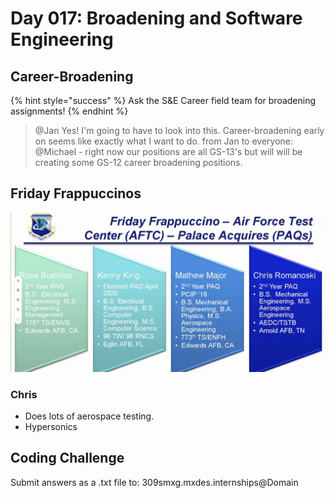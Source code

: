 # Day 017: Broadening and Software Engineering

## Career-Broadening

{% hint style="success" %}
Ask the S&E Career field team for broadening assignments!
{% endhint %}

> @Jan Yes! I'm going to have to look into this. Career-broadening early on seems like exactly what I want to do. from Jan to everyone: @Michael - right now our positions are all GS-13's but will will be creating some GS-12 career broadening positions.

## Friday Frappuccinos

![](../../.gitbook/assets/screenshot_2020-07-02-14.17.30_xnbhta.jpg)

### Chris

* Does lots of aerospace testing.
* Hypersonics

## Coding Challenge

Submit answers as a .txt file to: 309smxg.mxdes.internships@Domain


